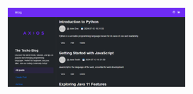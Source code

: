<p align="center"><a href="https://laravel.com" target="_blank"><img src="./public/Screenshot 2024-07-13 145019.png" width="400" alt="blog image"></a></p>


